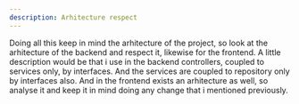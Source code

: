 ```yaml
---
description: Arhitecture respect
---
```


Doing all this keep in mind the arhitecture of the project, so look at the arhitecture of the backend and respect it, likewise for the frontend. A little description would be that i use in the backend controllers, coupled to services only, by interfaces. And the services are coupled to repository only by interfaces also. And in the frontend exists an arhitecture as well, so analyse it and keep it in mind doing any change that i mentioned previously.